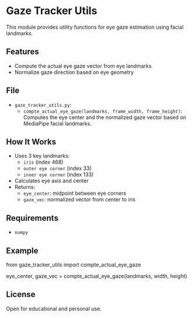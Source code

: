 # Gaze Tracker Utils

This module provides utility functions for eye gaze estimation using facial landmarks.

## Features

- Compute the actual eye gaze vector from eye landmarks
- Normalize gaze direction based on eye geometry

## File

- `gaze_tracker_utils.py`:
  - `compte_actual_eye_gaze(landmarks, frame_width, frame_height)`:  
    Computes the eye center and the normalized gaze vector based on MediaPipe facial landmarks.

## How It Works

- Uses 3 key landmarks:
  - `iris` (index 468)
  - `outer eye corner` (index 33)
  - `inner eye corner` (index 133)
- Calculates eye axis and center
- Returns:
  - `eye_center`: midpoint between eye corners
  - `gaze_vec`: normalized vector from center to iris

## Requirements

- `numpy`

## Example

from gaze_tracker_utils import compte_actual_eye_gaze

eye_center, gaze_vec = compte_actual_eye_gaze(landmarks, width, height)

## License

Open for educational and personal use.

```

